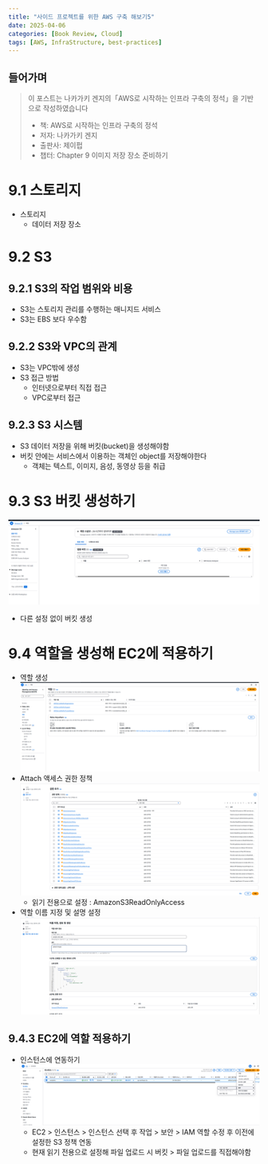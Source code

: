 ```yaml
---
title: "사이드 프로젝트를 위한 AWS 구축 해보기5"
date: 2025-04-06
categories: [Book Review, Cloud]
tags: [AWS, InfraStructure, best-practices]
---
```


## 들어가며
> 이 포스트는 나카가키 겐지의「AWS로 시작하는 인프라 구축의 정석」을 기반으로 작성하였습니다
> - 책: AWS로 시작하는 인프라 구축의 정석
> - 저자: 나카가키 겐지
> - 출판사: 제이펍
> - 챕터: Chapter 9 이미지 저장 장소 준비하기

# 9.1 스토리지
- 스토리지
    - 데이터 저장 장소

# 9.2 S3
## 9.2.1 S3의 작업 범위와 비용
- S3는 스토리지 관리를 수행하는 매니지드 서비스
- S3는 EBS 보다 우수함

## 9.2.2 S3와 VPC의 관계
- S3는 VPC밖에 생성
- S3 접근 방법
    - 인터넷으로부터 직접 접근
    - VPC로부터 접근

## 9.2.3 S3 시스템
- S3 데이터 저장을 위해 버킷(bucket)을 생성해야함
- 버킷 안에는 서비스에서 이용하는 객체인 object를 저장해야한다
    - 객체는 텍스트, 이미지, 음성, 동영상 등을 취급

# 9.3 S3 버킷 생성하기
![인터넷 게이트웨이 생성](/assets/images/AWS38.png)
- 다른 설정 없이 버킷 생성

# 9.4 역할을 생성해 EC2에 적용하기
- 역할 생성
    ![인터넷 게이트웨이 생성](/assets/images/AWS39.png)
- Attach 액세스 권한 정책
    ![인터넷 게이트웨이 생성](/assets/images/AWS40.png)
    - 읽기 전용으로 설정 : AmazonS3ReadOnlyAccess
- 역할 이름 지정 및 설명 설정
    ![인터넷 게이트웨이 생성](/assets/images/AWS41.png)
## 9.4.3 EC2에 역할 적용하기
- 인스턴스에 연동하기
    ![인터넷 게이트웨이 생성](/assets/images/AWS42.png)
    - EC2 > 인스턴스 > 인스턴스 선택 후 작업 > 보안 > IAM 역할 수정 후 이전에 설정한 S3 정책 연동
    - 현재 읽기 전용으로 설정해 파일 업로드 시 버킷 > 파일 업로드를 직접해야함